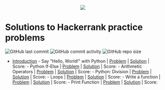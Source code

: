 <p align="center"><a href="https://www.hackerrank.com/marinskiy"><img src="https://i0.wp.com/gradsingames.com/wp-content/uploads/2016/05/856771_668224053197841_1943699009_o.png" ></a></p>

# Solutions to Hackerrank practice problems

![GitHub last commit](https://img.shields.io/github/last-commit/ValenProfitos/PythonHackerrank)
![GitHub commit activity](https://img.shields.io/github/commit-activity/w/ValenProfitos/PythonHackerrank)
![GitHub repo size](https://img.shields.io/github/repo-size/ValenProfitos/PythonHackerrank)

- [Introduction]()
        - Say "Hello, World!" with Python | [Problem](https://www.hackerrank.com/challenges/py-hello-world/problem) | [Solution]() | Score:
        - Python If-Else | [Problem](https://www.hackerrank.com/challenges/py-if-else/problem) | [Solution]() | Score:
        - Arithmetic Operators | [Problem](https://www.hackerrank.com/challenges/python-arithmetic-operators/problem) | [Solution]() | Score: 
        - Python: Division | [Problem](https://www.hackerrank.com/challenges/python-division/problem) | [Solution]() | Score: 
        - Loops | [Problem](https://www.hackerrank.com/challenges/python-loops/problem) | [Solution]() | Score: 
        - Write a function | [Problem](https://www.hackerrank.com/challenges/write-a-function/problem) | [Solution]() | Score: 
        - Print Function | [Problem](https://www.hackerrank.com/challenges/python-print/problem) | [Solution]() | Score: 

